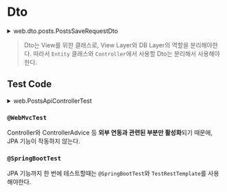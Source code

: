 # Dto
<details>
<summary> web.dto.posts.PostsSaveRequestDto</summary>

``` java
package com.rommmu.book.springboot.web.dto;

import com.rommmu.book.springboot.domain.posts.Posts;
import lombok.Builder;
import lombok.Getter;
import lombok.NoArgsConstructor;

@Getter
@NoArgsConstructor
public class PostsSaveRequestDto {
    private String title;
    private String content;
    private String author;

    @Builder
    public PostsSaveRequestDto(String title, String content, String author) {
        this.title = title;
        this.content = content;
        this.author = author;
    }

    public Posts toEntity() {
        return Posts.builder()
                .title(title)
                .content(content)
                .author(author)
                .build();
    }
}
```

</details>

> Dto는 View를 위한 클래스로, View Layer와 DB Layer의 역할을 분리해야한다. 따라서 `Entity` 클래스와 `Controller`에서 사용할 Dto는 분리해서 사용해야한다.

## Test Code
<details>
<summary> web.PostsApiControllerTest</summary>

``` java
package com.rommmu.book.springboot.web.dto;

import com.rommmu.book.springboot.domain.posts.Posts;
import lombok.Builder;
import lombok.Getter;
import lombok.NoArgsConstructor;

@Getter
@NoArgsConstructor
public class PostsSaveRequestDto {
    private String title;
    private String content;
    private String author;

    @Builder
    public PostsSaveRequestDto(String title, String content, String author) {
        this.title = title;
        this.content = content;
        this.author = author;
    }

    public Posts toEntity() {
        return Posts.builder()
                .title(title)
                .content(content)
                .author(author)
                .build();
    }
}
```

</details>

### `@WebMvcTest`
Controller와 ControllerAdvice 등 **외부 연동과 관련된 부분만 활성화**되기 때문에, JPA 기능이 작동하지 않는다. 
### `@SpringBootTest`
JPA 기능까지 한 번에 테스트할때는 `@SpringBootTest`와 `TestRestTemplate`를 사용해야한다.
